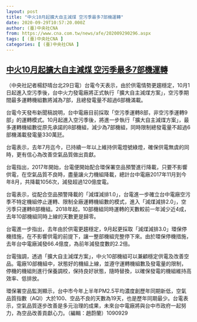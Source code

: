 ```yaml
---
layout: post
title: "中火10月起擴大自主減煤 空污季最多7部機運轉"
date: 2020-09-29T10:57:20.000Z
author: (臺)中央社CNA
from: https://www.cna.com.tw/news/afe/202009290296.aspx
tags: [ (臺)中央社CNA ]
categories: [ (臺)中央社CNA ]
---
```

<!--1601377040000-->
[中火10月起擴大自主減煤 空污季最多7部機運轉](https://www.cna.com.tw/news/afe/202009290296.aspx)
------

<div>
<div></div><div class="paragraph"><p>（中央社記者楊舒晴台北29日電）台電今天表示，由於供電情勢更趨穩定，10月1日起進入空污季後，台中火力發電廠將正式執行「擴大自主減煤方案」，空污季期間最多運轉機組數將減為7部，且總發電量不超過6部機滿載。</p><p>台電今天發布新聞稿說明，台中電廠目前採取「空污季運轉8部，非空污季運轉9部」的運轉模式。10月起進入空污季後，將進一步執行「擴大自主減煤方案」，最多運轉機組數從原先承諾的8部機組，減少為7部機組，同時限制總發電量不超過6部機滿載發電量330萬瓩。</p><p>台電表示，去年7月迄今，已持續一年以上維持供電燈號綠燈，確保供電無虞的同時，更有信心為改善空氣品質做出貢獻。</p><p>台電指出，2017年開始，台電便開始配合環保署空品預警進行降載，只要不影響供電，在空氣品質不良時，盡量讓火力機組降載，總計台中電廠2017年11月到今年8月，共降載1056次，減發超過120億度電。</p><p>台電表示，從配合空品預警降載的「減煤減排1.0」，台電進一步確立台中電廠空污季不特定機組停止運轉、限制全廠運轉機組數的模式，進入「減煤減排2.0」，空污季只運轉8部機組。2018年起，10部機組同時運轉的天數較前一年減少近4成，去年10部機組同時上線的天數更是歸零。</p><p>台電進一步指出，去年由於供電更趨穩定，9月起更採取「減煤減排3.0」環保停機措施，在不影響供電的前提下，讓一整部機組完整停下來。由於環保停機措施，去年台中電廠減發66.4億度，為前年減發度數的2.2倍。</p><p>台電強調，透過「擴大自主減煤方案」，中火10部機組可以兼顧穩定供電及改善空品。電廠10部機組中，狀態好的機組上線，並遵守運轉機組數及發電量的限制，停機的機組則進行保養調校，保持良好狀態，隨時替換，以確保發電的機組維持高效率、低排放。</p><p>環保署空品監測顯示，台中市今年上半年PM2.5平均濃度創歷年同期新低，空氣品質指數（AQI）大於100、空品不良的天數為19天，也是歷年同期最少。台電表示，空氣品質逐步改善是多元治理的成果，未來台中電廠將與台中市政府一起努力，為空品改善貢獻心力。（編輯：趙蔚蘭）1090929</p></div>
</div>
